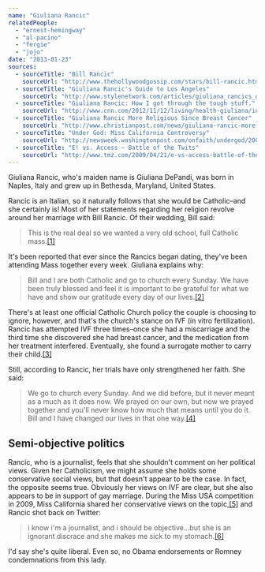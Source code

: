 ```yaml
---
name: "Giuliana Rancic"
relatedPeople:
  - "ernest-hemingway"
  - "al-pacino"
  - "fergie"
  - "jojo"
date: "2013-01-23"
sources:
  - sourceTitle: "Bill Rancic"
    sourceUrl: "http://www.thehollywoodgossip.com/stars/bill-rancic.html"
  - sourceTitle: "Giuliana Rancic's Guide to Los Angeles"
    sourceUrl: "http://www.stylenetwork.com/articles/giuliana_rancics_guide_los_angeles/3491"
  - sourceTitle: "Giuliana Rancic: How I got through the tough stuff."
    sourceUrl: "http://www.cnn.com/2012/11/12/living/health-giuliana/index.html"
  - sourceTitle: "Giuliana Rancic More Religious Since Breast Cancer"
    sourceUrl: "http://www.christianpost.com/news/giuliana-rancic-more-religious-since-breast-cancer-66795/"
  - sourceTitle: "Under God: Miss California Controversy"
    sourceUrl: "http://newsweek.washingtonpost.com/onfaith/undergod/2009/04/miss_california_controversy.html"
  - sourceTitle: "E! vs. Access – Battle of the Twits"
    sourceUrl: "http://www.tmz.com/2009/04/21/e-vs-access-battle-of-the-twits/"
---
```


Giuliana Rancic, who's maiden name is Giuliana DePandi, was born in Naples, Italy and grew up in Bethesda, Maryland, United States.

Rancic is an Italian, so it naturally follows that she would be Catholic–and she certainly is! Most of her statements regarding her religion revolve around her marriage with Bill Rancic. Of their wedding, Bill said:

>This is the real deal so we wanted a very old school, full Catholic mass.<a class="source-citation" href="#http://www.thehollywoodgossip.com/stars/bill-rancic.html" title="Bill Rancic">[1]</a>

It's been reported that ever since the Rancics began dating, they've been attending Mass together every week. Giuliana explains why:

>Bill and I are both Catholic and go to church every Sunday. We have been truly blessed and feel it is important to be grateful for what we have and show our gratitude every day of our lives.<a class="source-citation" href="#http://www.stylenetwork.com/articles/giuliana_rancics_guide_los_angeles/3491" title="Giuliana Rancic&apos;s Guide to Los Angeles">[2]</a>

There's at least one official Catholic Church policy the couple is choosing to ignore, however, and that's the church's stance on IVF (in vitro fertilization). Rancic has attempted IVF three times–once she had a miscarriage and the third time she discovered she had breast cancer, and the medication from her treatment interfered. Eventually, she found a surrogate mother to carry their child.<a class="source-citation" href="#http://www.cnn.com/2012/11/12/living/health-giuliana/index.html" title="Giuliana Rancic: How I got through the tough stuff.">[3]</a>

Still, according to Rancic, her trials have only strengthened her faith. She said:

>We go to church every Sunday. And we did before, but it never meant as a much as it does now. We prayed on our own, but now we prayed together and you'll never know how much that means until you do it. Bill and I have changed our lives in that one way.<a class="source-citation" href="#http://www.christianpost.com/news/giuliana-rancic-more-religious-since-breast-cancer-66795/" title="Giuliana Rancic More Religious Since Breast Cancer">[4]</a>

## 

## Semi-objective politics

Rancic, who is a journalist, feels that she shouldn't comment on her political views. Given her Catholicism, we might assume she holds some conservative social views, but that doesn't appear to be the case. In fact, the opposite seems true. Obviously her views on IVF are clear, but she also appears to be in support of gay marriage. During the Miss USA competition in 2009, Miss California shared her conservative views on the topic,<a class="source-citation" href="#http://newsweek.washingtonpost.com/onfaith/undergod/2009/04/miss_california_controversy.html" title="Under God: Miss California Controversy">[5]</a> and Rancic shot back on Twitter:

>i know i'm a journalist, and i should be objective…but she is an ignorant discrace and she makes me sick to my stomach.<a class="source-citation" href="#http://www.tmz.com/2009/04/21/e-vs-access-battle-of-the-twits/" title="E! vs. Access – Battle of the Twits">[6]</a>

I'd say she's quite liberal. Even so, no Obama endorsements or Romney condemnations from this lady.
